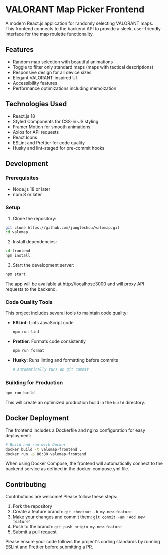 # VALORANT Map Picker Frontend

A modern React.js application for randomly selecting VALORANT maps. This frontend connects to the backend API to provide a sleek, user-friendly interface for the map roulette functionality.

## Features

- Random map selection with beautiful animations
- Toggle to filter only standard maps (maps with tactical descriptions)
- Responsive design for all device sizes
- Elegant VALORANT-inspired UI
- Accessibility features
- Performance optimizations including memoization

## Technologies Used

- React.js 18
- Styled Components for CSS-in-JS styling
- Framer Motion for smooth animations
- Axios for API requests
- React Icons
- ESLint and Prettier for code quality
- Husky and lint-staged for pre-commit hooks

## Development

### Prerequisites

- Node.js 18 or later
- npm 8 or later

### Setup

1. Clone the repository:
```bash
git clone https://github.com/jungtechou/valomap.git
cd valomap
```

2. Install dependencies:
```bash
cd frontend
npm install
```

3. Start the development server:
```bash
npm start
```

The app will be available at http://localhost:3000 and will proxy API requests to the backend.

### Code Quality Tools

This project includes several tools to maintain code quality:

- **ESLint**: Lints JavaScript code
  ```bash
  npm run lint
  ```

- **Prettier**: Formats code consistently
  ```bash
  npm run format
  ```

- **Husky**: Runs linting and formatting before commits
  ```bash
  # Automatically runs on git commit
  ```

### Building for Production

```bash
npm run build
```

This will create an optimized production build in the `build` directory.

## Docker Deployment

The frontend includes a Dockerfile and nginx configuration for easy deployment:

```bash
# Build and run with Docker
docker build -t valomap-frontend .
docker run -p 80:80 valomap-frontend
```

When using Docker Compose, the frontend will automatically connect to the backend service as defined in the docker-compose.yml file.

## Contributing

Contributions are welcome! Please follow these steps:

1. Fork the repository
2. Create a feature branch: `git checkout -b my-new-feature`
3. Make your changes and commit them: `git commit -am 'Add new feature'`
4. Push to the branch: `git push origin my-new-feature`
5. Submit a pull request

Please ensure your code follows the project's coding standards by running ESLint and Prettier before submitting a PR.
